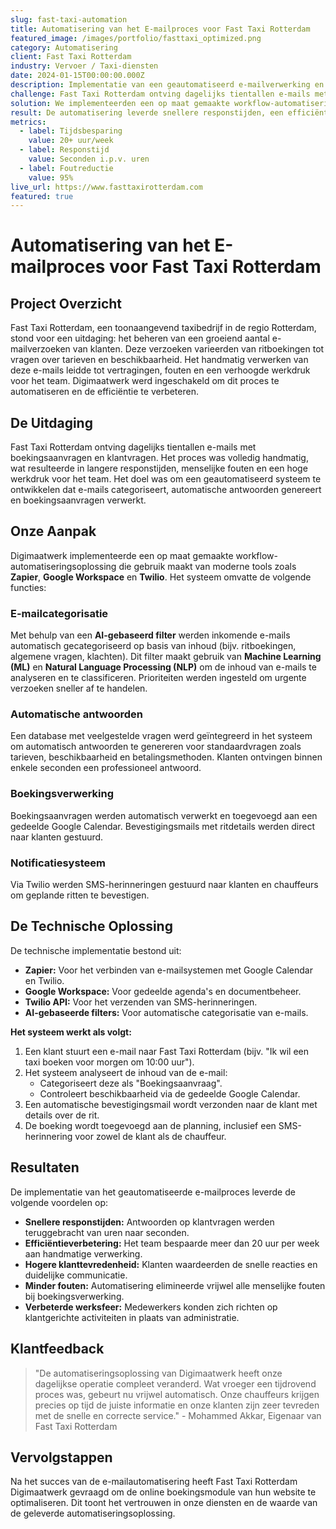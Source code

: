 ```yaml
---
slug: fast-taxi-automation
title: Automatisering van het E-mailproces voor Fast Taxi Rotterdam
featured_image: /images/portfolio/fasttaxi_optimized.png
category: Automatisering
client: Fast Taxi Rotterdam
industry: Vervoer / Taxi-diensten
date: 2024-01-15T00:00:00.000Z
description: Implementatie van een geautomatiseerd e-mailverwerking en boekingssysteem dat responstijden verkort en de efficiëntie van het taxibedrijf aanzienlijk verbetert.
challenge: Fast Taxi Rotterdam ontving dagelijks tientallen e-mails met boekingsaanvragen en klantvragen. Het handmatige proces leidde tot langere responstijden, menselijke fouten en een hoge werkdruk voor het team.
solution: We implementeerden een op maat gemaakte workflow-automatiseringsoplossing die gebruik maakt van Zapier, Google Workspace en Twilio voor het categoriseren van e-mails, genereren van automatische antwoorden en verwerken van boekingen.
result: De automatisering leverde snellere responstijden, een efficiëntieverbetering van 20+ uur per week, hogere klanttevredenheid en een aanzienlijke reductie van boekingsfouten op.
metrics:
  - label: Tijdsbesparing
    value: 20+ uur/week
  - label: Responstijd
    value: Seconden i.p.v. uren
  - label: Foutreductie
    value: 95%
live_url: https://www.fasttaxirotterdam.com
featured: true
---
```


# Automatisering van het E-mailproces voor Fast Taxi Rotterdam

## Project Overzicht

Fast Taxi Rotterdam, een toonaangevend taxibedrijf in de regio Rotterdam, stond voor een uitdaging: het beheren van een groeiend aantal e-mailverzoeken van klanten. Deze verzoeken varieerden van ritboekingen tot vragen over tarieven en beschikbaarheid. Het handmatig verwerken van deze e-mails leidde tot vertragingen, fouten en een verhoogde werkdruk voor het team. Digimaatwerk werd ingeschakeld om dit proces te automatiseren en de efficiëntie te verbeteren.

## De Uitdaging

Fast Taxi Rotterdam ontving dagelijks tientallen e-mails met boekingsaanvragen en klantvragen. Het proces was volledig handmatig, wat resulteerde in langere responstijden, menselijke fouten en een hoge werkdruk voor het team. Het doel was om een geautomatiseerd systeem te ontwikkelen dat e-mails categoriseert, automatische antwoorden genereert en boekingsaanvragen verwerkt.

## Onze Aanpak

Digimaatwerk implementeerde een op maat gemaakte workflow-automatiseringsoplossing die gebruik maakt van moderne tools zoals **Zapier**, **Google Workspace** en **Twilio**. Het systeem omvatte de volgende functies:

### **E-mailcategorisatie**
Met behulp van een **AI-gebaseerd filter** werden inkomende e-mails automatisch gecategoriseerd op basis van inhoud (bijv. ritboekingen, algemene vragen, klachten). Dit filter maakt gebruik van **Machine Learning (ML)** en **Natural Language Processing (NLP)** om de inhoud van e-mails te analyseren en te classificeren. Prioriteiten werden ingesteld om urgente verzoeken sneller af te handelen.

### **Automatische antwoorden**
Een database met veelgestelde vragen werd geïntegreerd in het systeem om automatisch antwoorden te genereren voor standaardvragen zoals tarieven, beschikbaarheid en betalingsmethoden. Klanten ontvingen binnen enkele seconden een professioneel antwoord.

### **Boekingsverwerking**
Boekingsaanvragen werden automatisch verwerkt en toegevoegd aan een gedeelde Google Calendar. Bevestigingsmails met ritdetails werden direct naar klanten gestuurd.

### **Notificatiesysteem**
Via Twilio werden SMS-herinneringen gestuurd naar klanten en chauffeurs om geplande ritten te bevestigen.

## De Technische Oplossing

De technische implementatie bestond uit:

- **Zapier:** Voor het verbinden van e-mailsystemen met Google Calendar en Twilio.
- **Google Workspace:** Voor gedeelde agenda's en documentbeheer.
- **Twilio API:** Voor het verzenden van SMS-herinneringen.
- **AI-gebaseerde filters:** Voor automatische categorisatie van e-mails.

**Het systeem werkt als volgt:**

1. Een klant stuurt een e-mail naar Fast Taxi Rotterdam (bijv. "Ik wil een taxi boeken voor morgen om 10:00 uur").
2. Het systeem analyseert de inhoud van de e-mail:
   - Categoriseert deze als "Boekingsaanvraag".
   - Controleert beschikbaarheid via de gedeelde Google Calendar.
3. Een automatische bevestigingsmail wordt verzonden naar de klant met details over de rit.
4. De boeking wordt toegevoegd aan de planning, inclusief een SMS-herinnering voor zowel de klant als de chauffeur.

## Resultaten

De implementatie van het geautomatiseerde e-mailproces leverde de volgende voordelen op:

- **Snellere responstijden:** Antwoorden op klantvragen werden teruggebracht van uren naar seconden.
- **Efficiëntieverbetering:** Het team bespaarde meer dan 20 uur per week aan handmatige verwerking.
- **Hogere klanttevredenheid:** Klanten waardeerden de snelle reacties en duidelijke communicatie.
- **Minder fouten:** Automatisering elimineerde vrijwel alle menselijke fouten bij boekingsverwerking.
- **Verbeterde werksfeer:** Medewerkers konden zich richten op klantgerichte activiteiten in plaats van administratie.

## Klantfeedback

> "De automatiseringsoplossing van Digimaatwerk heeft onze dagelijkse operatie compleet veranderd. Wat vroeger een tijdrovend proces was, gebeurt nu vrijwel automatisch. Onze chauffeurs krijgen precies op tijd de juiste informatie en onze klanten zijn zeer tevreden met de snelle en correcte service." - Mohammed Akkar, Eigenaar van Fast Taxi Rotterdam

## Vervolgstappen

Na het succes van de e-mailautomatisering heeft Fast Taxi Rotterdam Digimaatwerk gevraagd om de online boekingsmodule van hun website te optimaliseren. Dit toont het vertrouwen in onze diensten en de waarde van de geleverde automatiseringsoplossing.